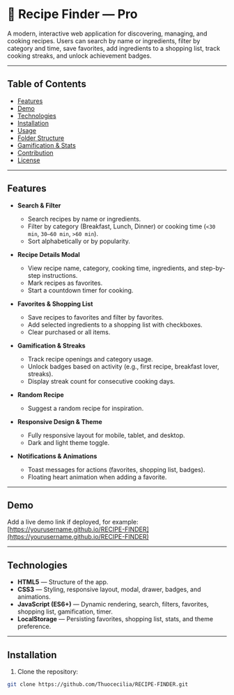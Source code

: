 # 🍳 Recipe Finder — Pro

A modern, interactive web application for discovering, managing, and cooking recipes. Users can search by name or ingredients, filter by category and time, save favorites, add ingredients to a shopping list, track cooking streaks, and unlock achievement badges.  

---

## Table of Contents

- [Features](#features)  
- [Demo](#demo)  
- [Technologies](#technologies)  
- [Installation](#installation)  
- [Usage](#usage)  
- [Folder Structure](#folder-structure)  
- [Gamification & Stats](#gamification--stats)  
- [Contribution](#contribution)  
- [License](#license)  

---

## Features

- **Search & Filter**  
  - Search recipes by name or ingredients.  
  - Filter by category (Breakfast, Lunch, Dinner) or cooking time (`<30 min`, `30–60 min`, `>60 min`).  
  - Sort alphabetically or by popularity.  

- **Recipe Details Modal**  
  - View recipe name, category, cooking time, ingredients, and step-by-step instructions.  
  - Mark recipes as favorites.  
  - Start a countdown timer for cooking.  

- **Favorites & Shopping List**  
  - Save recipes to favorites and filter by favorites.  
  - Add selected ingredients to a shopping list with checkboxes.  
  - Clear purchased or all items.  

- **Gamification & Streaks**  
  - Track recipe openings and category usage.  
  - Unlock badges based on activity (e.g., first recipe, breakfast lover, streaks).  
  - Display streak count for consecutive cooking days.  

- **Random Recipe**  
  - Suggest a random recipe for inspiration.  

- **Responsive Design & Theme**  
  - Fully responsive layout for mobile, tablet, and desktop.  
  - Dark and light theme toggle.  

- **Notifications & Animations**  
  - Toast messages for actions (favorites, shopping list, badges).  
  - Floating heart animation when adding a favorite.  

---

## Demo

Add a live demo link if deployed, for example:  
[https://yourusername.github.io/RECIPE-FINDER](https://yourusername.github.io/RECIPE-FINDER)  

---

## Technologies

- **HTML5** — Structure of the app.  
- **CSS3** — Styling, responsive layout, modal, drawer, badges, and animations.  
- **JavaScript (ES6+)** — Dynamic rendering, search, filters, favorites, shopping list, gamification, timer.  
- **LocalStorage** — Persisting favorites, shopping list, stats, and theme preference.  

---

## Installation

1. Clone the repository:

```bash
git clone https://github.com/Thuocecilia/RECIPE-FINDER.git
